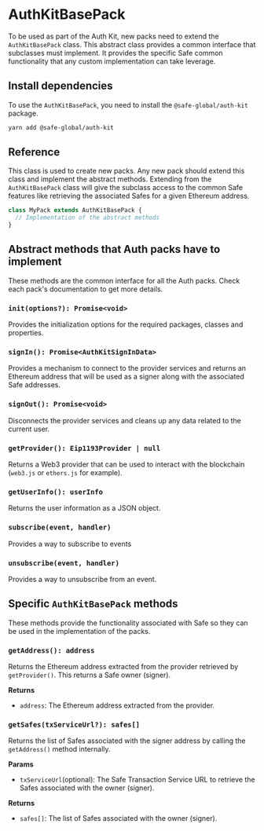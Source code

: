 # AuthKitBasePack

To be used as part of the Auth Kit, new packs need to extend the `AuthKitBasePack` class. This abstract class provides a common interface that subclasses must implement. It provides the specific Safe common functionality that any custom implementation can take leverage.

## Install dependencies

To use the `AuthKitBasePack`, you need to install the `@safe-global/auth-kit` package.

```bash
yarn add @safe-global/auth-kit
```

## Reference

This class is used to create new packs. Any new pack should extend this class and implement the abstract methods. Extending from the `AuthKitBasePack` class will give the subclass access to the common Safe features like retrieving the associated Safes for a given Ethereum address.

```typescript
class MyPack extends AuthKitBasePack {
  // Implementation of the abstract methods
}
```

## Abstract methods that Auth packs have to implement

These methods are the common interface for all the Auth packs. Check each pack's documentation to get more details.

### `init(options?): Promise<void>`

Provides the initialization options for the required packages, classes and properties.

### `signIn(): Promise<AuthKitSignInData>`

Provides a mechanism to connect to the provider services and returns an Ethereum address that will be used as a signer along with the associated Safe addresses.

### `signOut(): Promise<void>`

Disconnects the provider services and cleans up any data related to the current user.

### `getProvider(): Eip1193Provider | null`

Returns a Web3 provider that can be used to interact with the blockchain (`web3.js` or `ethers.js` for example).

### `getUserInfo(): userInfo`

Returns the user information as a JSON object.

### `subscribe(event, handler)`

Provides a way to subscribe to events

### `unsubscribe(event, handler)`

Provides a way to unsubscribe from an event.

## Specific `AuthKitBasePack` methods

These methods provide the functionality associated with Safe so they can be used in the implementation of the packs.

### `getAddress(): address`

Returns the Ethereum address extracted from the provider retrieved by `getProvider()`. This returns a Safe owner (signer).

**Returns**
- `address`: The Ethereum address extracted from the provider.

### `getSafes(txServiceUrl?): safes[]`

Returns the list of Safes associated with the signer address by calling  the `getAddress()` method internally.

**Params**
- `txServiceUrl`(optional): The Safe Transaction Service URL to retrieve the Safes associated with the owner (signer).

**Returns**
- `safes[]`: The list of Safes associated with the owner (signer).
